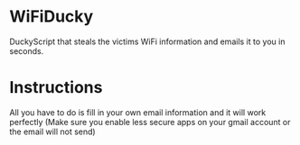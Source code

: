 # WiFiDucky
DuckyScript that steals the victims WiFi information and emails it to you in seconds. 

# Instructions
All you have to do is fill in your own email information and it will work perfectly
(Make sure you enable less secure apps on your gmail account or the email will not send)
